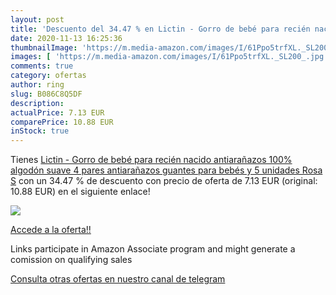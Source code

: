```yaml
---
layout: post
title: 'Descuento del 34.47 % en Lictin - Gorro de bebé para recién nacid'
date: 2020-11-13 16:25:36
thumbnailImage: 'https://m.media-amazon.com/images/I/61Ppo5trfXL._SL200_.jpg'
images: [ 'https://m.media-amazon.com/images/I/61Ppo5trfXL._SL200_.jpg' ]
comments: true
category: ofertas
author: ring
slug: B086C8Q5DF
description:
actualPrice: 7.13 EUR
comparePrice: 10.88 EUR
inStock: true
---
```


Tienes [Lictin - Gorro de bebé para recién nacido  antiarañazos  100% algodón suave  4 pares antiarañazos  guantes para bebés y 5 unidades Rosa S](https://www.amazon.es/dp/B086C8Q5DF/?tag=redken-21) con un 34.47 % de descuento con precio de oferta de 7.13 EUR (original: 10.88 EUR) en el siguiente enlace!

[![](https://m.media-amazon.com/images/I/61Ppo5trfXL._SL200_.jpg)](https://www.amazon.es/dp/B086C8Q5DF/?tag=redken-21)

[Accede a la oferta!!](https://www.amazon.es/dp/B086C8Q5DF/?tag=redken-21)

Links participate in Amazon Associate program and might generate a comission on qualifying sales

[Consulta otras ofertas en nuestro canal de telegram](https://t.me/s/ofertas25)
